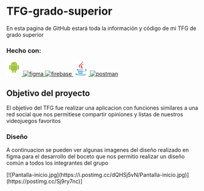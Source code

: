 # TFG-grado-superior
En esta pagina de GitHub estará toda la información y código de mi TFG de grado superior

<h3 align="left">Hecho con:</h3>
<p align="left"> <a href="https://developer.android.com" target="_blank" rel="noreferrer"> <img src="https://raw.githubusercontent.com/devicons/devicon/master/icons/android/android-original-wordmark.svg" alt="android" width="40" height="40"/> </a> <a href="https://www.figma.com/" target="_blank" rel="noreferrer"> <img src="https://www.vectorlogo.zone/logos/figma/figma-icon.svg" alt="figma" width="40" height="40"/> </a> <a href="https://firebase.google.com/" target="_blank" rel="noreferrer"> <img src="https://www.vectorlogo.zone/logos/firebase/firebase-icon.svg" alt="firebase" width="40" height="40"/> </a> <a href="https://www.java.com" target="_blank" rel="noreferrer"> <img src="https://raw.githubusercontent.com/devicons/devicon/master/icons/java/java-original.svg" alt="java" width="40" height="40"/> </a> <a href="https://postman.com" target="_blank" rel="noreferrer"> <img src="https://www.vectorlogo.zone/logos/getpostman/getpostman-icon.svg" alt="postman" width="40" height="40"/> </a> </p>

<h2>Objetivo del proyecto</h2>
<p>El objetivo del TFG fue realizar una aplicacion con funciones similares a una red social que nos permitiese compartir opiniones y listas de nuestros videojuegos favoritos</p>

<h3>Diseño</h3>
<p>A continuacion se pueden ver algunas imagenes del diseño realizado en figma para el desarrollo del boceto que nos permitio realizar un diseño común a todos los integrantes del grupo</p>
[![Pantalla-inicio.jpg](https://i.postimg.cc/dQHSj5vN/Pantalla-inicio.jpg)](https://postimg.cc/Sj9ry7nc)]

